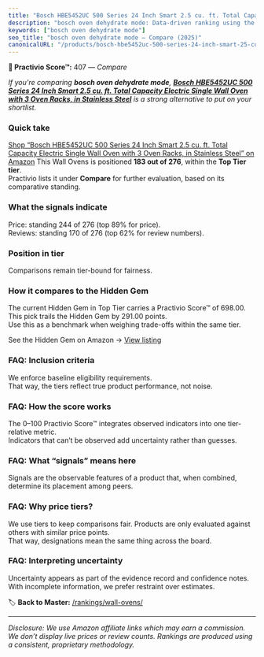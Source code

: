 ```yaml
---
title: "Bosch HBE5452UC 500 Series 24 Inch Smart 2.5 cu. ft. Total Capacity Electric Single Wall Oven with 3 Oven Racks, in Stainless Steel"
description: "bosch oven dehydrate mode: Data-driven ranking using the Practivio Score™. Positioned by quality, value, demand, findability, momentum."
keywords: ["bosch oven dehydrate mode"]
seo_title: "bosch oven dehydrate mode — Compare (2025)"
canonicalURL: "/products/bosch-hbe5452uc-500-series-24-inch-smart-25-cu-ft-total-capacity-electric-single-wall-oven-with-3-oven-racks-in-stainless-steel-B07GY2YZS9/"
---
```


**🛒 Practivio Score™:** 407 — _Compare_


*If you're comparing **bosch oven dehydrate mode**, **[Bosch HBE5452UC 500 Series 24 Inch Smart 2.5 cu. ft. Total Capacity Electric Single Wall Oven with 3 Oven Racks, in Stainless Steel](https://www.amazon.com/dp/B07GY2YZS9?tag=practivio-20)** is a strong alternative to put on your shortlist.*
### Quick take
[Shop “Bosch HBE5452UC 500 Series 24 Inch Smart 2.5 cu. ft. Total Capacity Electric Single Wall Oven with 3 Oven Racks, in Stainless Steel” on Amazon](https://www.amazon.com/dp/B07GY2YZS9?tag=practivio-20)
This Wall Ovens is positioned **183 out of 276**, within the **Top Tier tier**.  
Practivio lists it under **Compare** for further evaluation, based on its comparative standing.

### What the signals indicate
Price: standing 244 of 276 (top 89% for price).  
Reviews: standing 170 of 276 (top 62% for review numbers).  

### Position in tier
Comparisons remain tier-bound for fairness.

### How it compares to the Hidden Gem
The current Hidden Gem in Top Tier carries a Practivio Score™ of 698.00.  
This pick trails the Hidden Gem by 291.00 points.  
Use this as a benchmark when weighing trade-offs within the same tier.  

See the Hidden Gem on Amazon → [View listing](https://www.amazon.com/dp/B00N45FU58?tag=practivio-20)

### FAQ: Inclusion criteria
We enforce baseline eligibility requirements.  
That way, the tiers reflect true product performance, not noise.

### FAQ: How the score works
The 0–100 Practivio Score™ integrates observed indicators into one tier-relative metric.  
Indicators that can’t be observed add uncertainty rather than guesses.

### FAQ: What “signals” means here
Signals are the observable features of a product that, when combined, determine its placement among peers.

### FAQ: Why price tiers?
We use tiers to keep comparisons fair. Products are only evaluated against others with similar price points.  
That way, designations mean the same thing across the board.

### FAQ: Interpreting uncertainty
Uncertainty appears as part of the evidence record and confidence notes.  
With incomplete information, we prefer restraint over estimates.

<!-- Missing template for Compare/CompareWithinPriceClass -->


🏷️ **Back to Master:** [/rankings/wall-ovens/](/rankings/wall-ovens/)

---
_Disclosure: We use Amazon affiliate links which may earn a commission. We don’t display live prices or review counts. Rankings are produced using a consistent, proprietary methodology._
